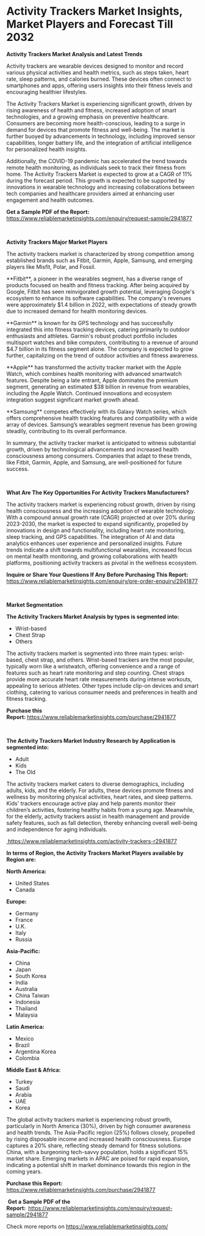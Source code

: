 <p><h1>Activity Trackers Market Insights, Market Players and Forecast Till 2032</h1></p><p><strong>Activity Trackers Market Analysis and Latest Trends</strong></p>
<p><p>Activity trackers are wearable devices designed to monitor and record various physical activities and health metrics, such as steps taken, heart rate, sleep patterns, and calories burned. These devices often connect to smartphones and apps, offering users insights into their fitness levels and encouraging healthier lifestyles.</p><p>The Activity Trackers Market is experiencing significant growth, driven by rising awareness of health and fitness, increased adoption of smart technologies, and a growing emphasis on preventive healthcare. Consumers are becoming more health-conscious, leading to a surge in demand for devices that promote fitness and well-being. The market is further buoyed by advancements in technology, including improved sensor capabilities, longer battery life, and the integration of artificial intelligence for personalized health insights.</p><p>Additionally, the COVID-19 pandemic has accelerated the trend towards remote health monitoring, as individuals seek to track their fitness from home. The Activity Trackers Market is expected to grow at a CAGR of 11% during the forecast period. This growth is expected to be supported by innovations in wearable technology and increasing collaborations between tech companies and healthcare providers aimed at enhancing user engagement and health outcomes.</p></p>
<p><strong>Get a Sample PDF of the Report:&nbsp;</strong> <a href="https://www.reliablemarketinsights.com/enquiry/request-sample/2941877?utm_campaign=3212&utm_medium=2&utm_source=Github&utm_content=ia&utm_term=15032025&utm_id=activity-trackers">https://www.reliablemarketinsights.com/enquiry/request-sample/2941877</a></p>
<p>&nbsp;</p>
<p><strong>Activity Trackers Major Market Players</strong></p>
<p><p>The activity trackers market is characterized by strong competition among established brands such as Fitbit, Garmin, Apple, Samsung, and emerging players like Misfit, Polar, and Fossil. </p><p>**Fitbit**, a pioneer in the wearables segment, has a diverse range of products focused on health and fitness tracking. After being acquired by Google, Fitbit has seen reinvigorated growth potential, leveraging Google's ecosystem to enhance its software capabilities. The company's revenues were approximately $1.4 billion in 2022, with expectations of steady growth due to increased demand for health monitoring devices.</p><p>**Garmin** is known for its GPS technology and has successfully integrated this into fitness tracking devices, catering primarily to outdoor enthusiasts and athletes. Garmin's robust product portfolio includes multisport watches and bike computers, contributing to a revenue of around $4.7 billion in its fitness segment alone. The company is expected to grow further, capitalizing on the trend of outdoor activities and fitness awareness.</p><p>**Apple** has transformed the activity tracker market with the Apple Watch, which combines health monitoring with advanced smartwatch features. Despite being a late entrant, Apple dominates the premium segment, generating an estimated $38 billion in revenue from wearables, including the Apple Watch. Continued innovations and ecosystem integration suggest significant market growth ahead.</p><p>**Samsung** competes effectively with its Galaxy Watch series, which offers comprehensive health tracking features and compatibility with a wide array of devices. Samsung’s wearables segment revenue has been growing steadily, contributing to its overall performance.</p><p>In summary, the activity tracker market is anticipated to witness substantial growth, driven by technological advancements and increased health consciousness among consumers. Companies that adapt to these trends, like Fitbit, Garmin, Apple, and Samsung, are well-positioned for future success.</p></p>
<p>&nbsp;</p>
<p><strong>What Are The Key Opportunities For Activity Trackers Manufacturers?</strong></p>
<p><p>The activity trackers market is experiencing robust growth, driven by rising health consciousness and the increasing adoption of wearable technology. With a compound annual growth rate (CAGR) projected at over 20% during 2023-2030, the market is expected to expand significantly, propelled by innovations in design and functionality, including heart rate monitoring, sleep tracking, and GPS capabilities. The integration of AI and data analytics enhances user experience and personalized insights. Future trends indicate a shift towards multifunctional wearables, increased focus on mental health monitoring, and growing collaborations with health platforms, positioning activity trackers as pivotal in the wellness ecosystem.</p></p>
<p><strong>Inquire or Share Your Questions If Any Before Purchasing This Report:</strong> <a href="https://www.reliablemarketinsights.com/enquiry/pre-order-enquiry/2941877?utm_campaign=3212&utm_medium=2&utm_source=Github&utm_content=ia&utm_term=15032025&utm_id=activity-trackers">https://www.reliablemarketinsights.com/enquiry/pre-order-enquiry/2941877</a></p>
<p>&nbsp;</p>
<p><strong>Market Segmentation</strong></p>
<p><strong>The Activity Trackers Market Analysis by types is segmented into:</strong></p>
<p><ul><li>Wrist-based</li><li>Chest Strap</li><li>Others</li></ul></p>
<p><p>The activity trackers market is segmented into three main types: wrist-based, chest strap, and others. Wrist-based trackers are the most popular, typically worn like a wristwatch, offering convenience and a range of features such as heart rate monitoring and step counting. Chest straps provide more accurate heart rate measurements during intense workouts, appealing to serious athletes. Other types include clip-on devices and smart clothing, catering to various consumer needs and preferences in health and fitness tracking.</p></p>
<p><strong>Purchase this Report:&nbsp;</strong><a href="https://www.reliablemarketinsights.com/purchase/2941877?utm_campaign=3212&utm_medium=2&utm_source=Github&utm_content=ia&utm_term=15032025&utm_id=activity-trackers">https://www.reliablemarketinsights.com/purchase/2941877</a></p>
<p>&nbsp;</p>
<p><strong>The Activity Trackers Market Industry Research by Application is segmented into:</strong></p>
<p><ul><li>Adult</li><li>Kids</li><li>The Old</li></ul></p>
<p><p>The activity trackers market caters to diverse demographics, including adults, kids, and the elderly. For adults, these devices promote fitness and wellness by monitoring physical activities, heart rates, and sleep patterns. Kids' trackers encourage active play and help parents monitor their children’s activities, fostering healthy habits from a young age. Meanwhile, for the elderly, activity trackers assist in health management and provide safety features, such as fall detection, thereby enhancing overall well-being and independence for aging individuals.</p></p>
<p><a href="https://www.reliablemarketinsights.com/activity-trackers-r2941877?utm_campaign=3212&utm_medium=2&utm_source=Github&utm_content=ia&utm_term=15032025&utm_id=activity-trackers">&nbsp;https://www.reliablemarketinsights.com/activity-trackers-r2941877</a></p>
<p><strong>In terms of Region, the Activity Trackers Market Players available by Region are:</strong></p>
<p>
    <p> <strong> North America: </strong>
        <ul>
            <li>United States</li>
            <li>Canada</li>
        </ul>
        </p> 
    <p> <strong> Europe: </strong>
        <ul>
            <li>Germany</li>
            <li>France</li>
            <li>U.K.</li>
            <li>Italy</li>
            <li>Russia</li>
        </ul>
        </p> 
    <p> <strong> Asia-Pacific: </strong>
        <ul>
            <li>China</li>
            <li>Japan</li>
            <li>South Korea</li>
            <li>India</li>
            <li>Australia</li>
            <li>China Taiwan</li>
            <li>Indonesia</li>
            <li>Thailand</li>
            <li>Malaysia</li>
        </ul>
        </p> 
    <p> <strong> Latin America: </strong>
        <ul>
            <li>Mexico</li>
            <li>Brazil</li>
            <li>Argentina Korea</li>
            <li>Colombia</li>
        </ul>
        </p> 
    <p> <strong> Middle East & Africa: </strong>
        <ul>
            <li>Turkey</li>
            <li>Saudi</li>
            <li>Arabia</li>
            <li>UAE</li>
            <li>Korea</li>
        </ul>
    </p>
    </p>
<p><p>The global activity trackers market is experiencing robust growth, particularly in North America (30%), driven by high consumer awareness and health trends. The Asia-Pacific region (25%) follows closely, propelled by rising disposable income and increased health consciousness. Europe captures a 20% share, reflecting steady demand for fitness solutions. China, with a burgeoning tech-savvy population, holds a significant 15% market share. Emerging markets in APAC are poised for rapid expansion, indicating a potential shift in market dominance towards this region in the coming years.</p></p>
<p><strong>Purchase this Report: </strong><a href="https://www.reliablemarketinsights.com/purchase/2941877?utm_campaign=3212&utm_medium=2&utm_source=Github&utm_content=ia&utm_term=15032025&utm_id=activity-trackers">https://www.reliablemarketinsights.com/purchase/2941877</a></p>
<p>&nbsp;<strong>Get a Sample PDF of the Report:&nbsp;&nbsp;</strong><a href="https://www.reliablemarketinsights.com/enquiry/request-sample/2941877?utm_campaign=3212&utm_medium=2&utm_source=Github&utm_content=ia&utm_term=15032025&utm_id=activity-trackers">https://www.reliablemarketinsights.com/enquiry/request-sample/2941877</a></p>
<p><strong></strong></p>
<p>Check more reports on <a href="https://www.reliablemarketinsights.com/?utm_campaign=3212&utm_medium=2&utm_source=Github&utm_content=ia&utm_term=15032025&utm_id=activity-trackers">https://www.reliablemarketinsights.com/</a></p>